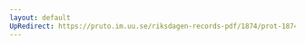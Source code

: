 ```yaml
---
layout: default
UpRedirect: https://pruto.im.uu.se/riksdagen-records-pdf/1874/prot-1874--ak--422/prot-1874--ak--422_014.pdf
---
```

